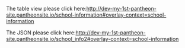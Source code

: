 The table view please click here:http://dev-my-1st-pantheon-site.pantheonsite.io/school-information#overlay-context=school-information

The JSON please click here:http://dev-my-1st-pantheon-site.pantheonsite.io/school_info2#overlay-context=school-information
